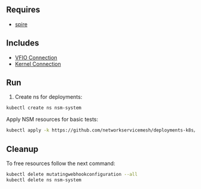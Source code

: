 ## Requires

- [spire](../spire)

## Includes

- [VFIO Connection](../use-cases/Vfio2Noop)
- [Kernel Connection](../use-cases/SriovKernel2Noop)

## Run

1. Create ns for deployments:
```bash
kubectl create ns nsm-system
```

Apply NSM resources for basic tests:
```bash
kubectl apply -k https://github.com/networkservicemesh/deployments-k8s/examples/sriov?ref=13dc3cb4a33df4ffa45de0dcacebb0781d5951a6
```

## Cleanup

To free resources follow the next command:
```bash
kubectl delete mutatingwebhookconfiguration --all
kubectl delete ns nsm-system
```
